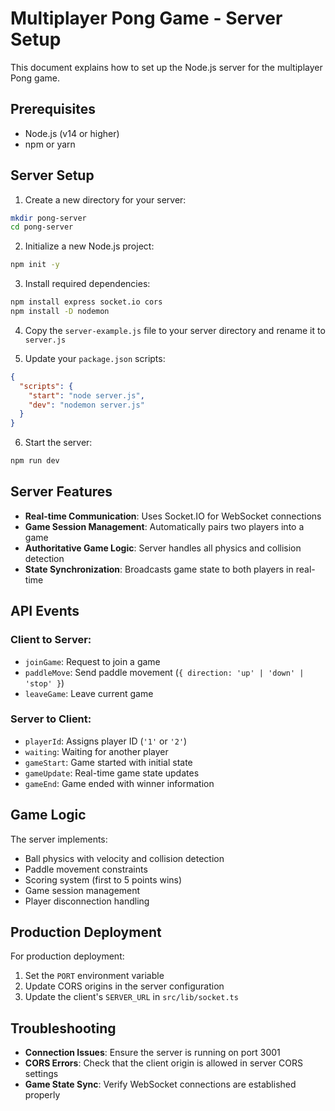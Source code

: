 
# Multiplayer Pong Game - Server Setup

This document explains how to set up the Node.js server for the multiplayer Pong game.

## Prerequisites

- Node.js (v14 or higher)
- npm or yarn

## Server Setup

1. Create a new directory for your server:
```bash
mkdir pong-server
cd pong-server
```

2. Initialize a new Node.js project:
```bash
npm init -y
```

3. Install required dependencies:
```bash
npm install express socket.io cors
npm install -D nodemon
```

4. Copy the `server-example.js` file to your server directory and rename it to `server.js`

5. Update your `package.json` scripts:
```json
{
  "scripts": {
    "start": "node server.js",
    "dev": "nodemon server.js"
  }
}
```

6. Start the server:
```bash
npm run dev
```

## Server Features

- **Real-time Communication**: Uses Socket.IO for WebSocket connections
- **Game Session Management**: Automatically pairs two players into a game
- **Authoritative Game Logic**: Server handles all physics and collision detection
- **State Synchronization**: Broadcasts game state to both players in real-time

## API Events

### Client to Server:
- `joinGame`: Request to join a game
- `paddleMove`: Send paddle movement (`{ direction: 'up' | 'down' | 'stop' }`)
- `leaveGame`: Leave current game

### Server to Client:
- `playerId`: Assigns player ID (`'1'` or `'2'`)
- `waiting`: Waiting for another player
- `gameStart`: Game started with initial state
- `gameUpdate`: Real-time game state updates
- `gameEnd`: Game ended with winner information

## Game Logic

The server implements:
- Ball physics with velocity and collision detection
- Paddle movement constraints
- Scoring system (first to 5 points wins)
- Game session management
- Player disconnection handling

## Production Deployment

For production deployment:
1. Set the `PORT` environment variable
2. Update CORS origins in the server configuration
3. Update the client's `SERVER_URL` in `src/lib/socket.ts`

## Troubleshooting

- **Connection Issues**: Ensure the server is running on port 3001
- **CORS Errors**: Check that the client origin is allowed in server CORS settings
- **Game State Sync**: Verify WebSocket connections are established properly
